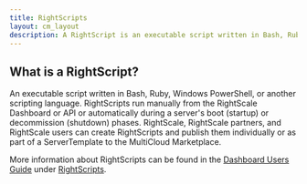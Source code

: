 ```yaml
---
title: RightScripts
layout: cm_layout
description: A RightScript is an executable script written in Bash, Ruby, Windows PowerShell, or another scripting language that runs in the RightScale Cloud Management Platform.
---
```


## What is a RightScript?

An executable script written in Bash, Ruby, Windows PowerShell, or another scripting language. RightScripts run manually from the RightScale Dashboard or API or automatically during a server's boot (startup) or decommission (shutdown) phases. RightScale, RightScale partners, and RightScale users can create RightScripts and publish them individually or as part of a ServerTemplate to the MultiCloud Marketplace.

More information about RightScripts can be found in the [Dashboard Users Guide](/cm/dashboard/index.html) under [RightScripts](/cm/dashboard/design/rightscripts/index.html).
